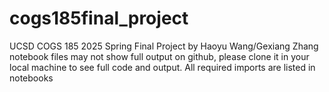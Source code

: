 # cogs185final_project
UCSD COGS 185 2025 Spring Final Project by Haoyu Wang/Gexiang Zhang
notebook files may not show full output on github, please clone it in your local machine to see full code and output.
All required imports are listed in notebooks